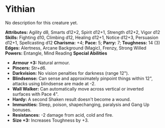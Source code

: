 # Yithian

No description for this creature yet.

**Attributes:** Agility d8, Smarts d12+2, Spirit d12+1, Strength d12+2,
Vigor d12
**Skills:** Fighting d10, Climbing d12, Healing d12+1, Notice d12+3,
Persuasion d12+1, Spellcasting d12
**Charisma:** +4; **Pace:** 5; **Parry:** 7; **Toughness:** 14 (3)
**Edges:** Alertness, Arcane Background (Magic), Frenzy, Strong Willed
**Powers:** Entangle, Mind Reading
**Special Abilities**

- **Armour +3:** Natural armour.
- **Pincers:** Str+d6.
- **Darkvision:** No vision penalties for darkness (range 12").
- **Blindsense:** Can sense and approximately pinpoint things within
12", attacks using blindsense are made at -2.
- **Wall Walker:** Can automatically move across vertical or inverted
surfaces with Pace 4".
- **Hardy:** A second Shaken result doesn't become a wound.
- **Immunities:** Sleep, poison, shapechanging, paralysis and Gang Up
bonuses.
- **Resistances:** -2 damage from acid, cold and fire.
- **Size +3:** Increases Toughness by +3.
